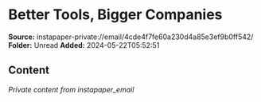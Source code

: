 # Better Tools, Bigger Companies

**Source:** instapaper-private://email/4cde4f7fe60a230d4a85e3ef9b0ff542/
**Folder:** Unread
**Added:** 2024-05-22T05:52:51




## Content
*Private content from instapaper_email*
